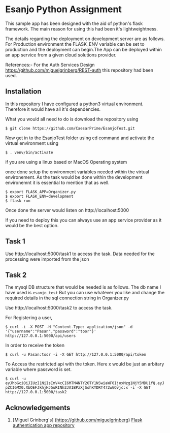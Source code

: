 # Esanjo Python Assignment

This sample app has been designed with the aid of python's flask framework. The main reason for using this had been it's lightweightness.

The details regarding the deployment on development server are as follows. For Production environment the FLASK_ENV variable can be set to production and the deployment can begin.The App can be deployed within an app service from a given cloud solutions provider.

References:- For the Auth Services Design https://github.com/miguelgrinberg/REST-auth this repository had been used.

## Installation
In this repository I have configured a python3 virtual environment. Therefore it would have all it's dependencies.

What you would all need to do is download the repository using 
```
$ git clone https://github.com/CaesarPrime/EsanjoTest.git
```
Now get in to the EsanjoTest folder using cd command and activate the virtual environment using 

```
$ . venv/bin/activate 
```
if you are using a linux based or MacOS Operating system

once done setup the environment variables needed within the virtual environement. As the task would be done within the development environemnt it is essential to mention that as well.

```
$ export FLASK_APP=Organizer.py
$ export FLASK_ENV=development
$ flask run
```

Once done the server would listen on http://localhost:5000

If you need to deploy this you can always use an app service provider as it would be the best option.

## Task 1

Use http://localhost:5000/task1 to access the task. Data needed for the processing were imported from the json 

## Task 2
The mysql DB structure that would be needed is as follows. The db name I have used is `esanjo_test` But you can use whatever you like and change the required details in the sql connection string in Organizer.py

Use http://localhost:5000/task2 to access the task. 

For Registering a user,

```$ curl -i -X POST -H "Content-Type: application/json" -d '{"username":"Pasan","password":"toor"}' http://127.0.0.1:5000/api/users```

In order to receive the token

```$ curl -u Pasan:toor -i -X GET http://127.0.0.1:5000/api/token```

To Access the restricted api with the token. Here x would be just an arbitary variable where password is set.

```$ curl -u eyJhbGciOiJIUzI1NiIsImV4cCI6MTM4NTY2OTY1NSwiaWF0IjoxMzg1NjY5MDU1fQ.eyJpZCI6MX0.XbOEFJkhjHJ5uRINh2JA1BPzXjSohKYDRT472wGOvjc:x -i -X GET http://127.0.0.1:5000/task2 ```

## Acknowledgements
1. [Miguel Grinberg's] (https://github.com/miguelgrinberg) [Flask authentication app repository](https://github.com/miguelgrinberg/REST-auth)

